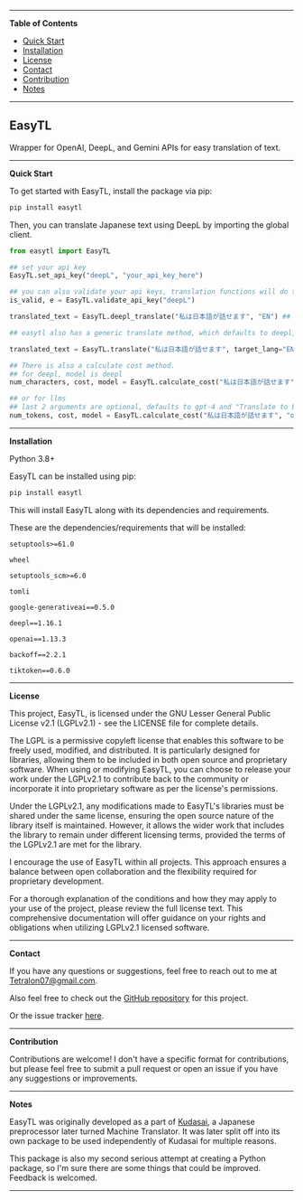 ---------------------------------------------------------------------------------------------------------------------------------------------------
**Table of Contents**

- [Quick Start](#quick-start)
- [Installation](#installation)
- [License](#license)
- [Contact](#contact)
- [Contribution](#contribution)
- [Notes](#notes)

---------------------------------------------------------------------------------------------------------------------------------------------------

## EasyTL

Wrapper for OpenAI, DeepL, and Gemini APIs for easy translation of text.

---------------------------------------------------------------------------------------------------------------------------------------------------
**Quick Start**<a name="quick-start"></a>

To get started with EasyTL, install the package via pip:

```bash
pip install easytl
```

Then, you can translate Japanese text using DeepL by importing the global client.

```python
from easytl import EasyTL

## set your api key
EasyTL.set_api_key("deepL", "your_api_key_here")

## you can also validate your api keys, translation functions will do this automatically
is_valid, e = EasyTL.validate_api_key("deepL")

translated_text = EasyTL.deepl_translate("私は日本語が話せます", "EN") ## Text to translate, language to translate to, only two "required" arguments but there are more optional arguments for additional functionality.

## easytl also has a generic translate method, which defaults to deepl, requires text, and kwargs for the translate method it uses.

translated_text = EasyTL.translate("私は日本語が話せます", target_lang="EN")

## There is also a calculate cost method.
## for deepl, model is deepl
num_characters, cost, model = EasyTL.calculate_cost("私は日本語が話せます", "deepL") ## Text to translate, service to use

## or for llms
## last 2 arguments are optional, defaults to gpt-4 and "Translate to English"
num_tokens, cost, model = EasyTL.calculate_cost("私は日本語が話せます", "openai", "gpt-4", "Translate to English") ## Text to translate, service to use, model to use, prompt to use

```

---------------------------------------------------------------------------------------------------------------------------------------------------

**Installation**<a name="installation"></a>

Python 3.8+

EasyTL can be installed using pip:


```bash
pip install easytl
```

This will install EasyTL along with its dependencies and requirements.

These are the dependencies/requirements that will be installed:
```
setuptools>=61.0

wheel

setuptools_scm>=6.0

tomli

google-generativeai==0.5.0

deepl==1.16.1

openai==1.13.3

backoff==2.2.1

tiktoken==0.6.0

```
---------------------------------------------------------------------------------------------------------------------------------------------------

**License**<a name="license"></a>

This project, EasyTL, is licensed under the GNU Lesser General Public License v2.1 (LGPLv2.1) - see the LICENSE file for complete details.

The LGPL is a permissive copyleft license that enables this software to be freely used, modified, and distributed. It is particularly designed for libraries, allowing them to be included in both open source and proprietary software. When using or modifying EasyTL, you can choose to release your work under the LGPLv2.1 to contribute back to the community or incorporate it into proprietary software as per the license's permissions.

Under the LGPLv2.1, any modifications made to EasyTL's libraries must be shared under the same license, ensuring the open source nature of the library itself is maintained. However, it allows the wider work that includes the library to remain under different licensing terms, provided the terms of the LGPLv2.1 are met for the library.

I encourage the use of EasyTL within all projects. This approach ensures a balance between open collaboration and the flexibility required for proprietary development.

For a thorough explanation of the conditions and how they may apply to your use of the project, please review the full license text. This comprehensive documentation will offer guidance on your rights and obligations when utilizing LGPLv2.1 licensed software.

---------------------------------------------------------------------------------------------------------------------------------------------------

**Contact**<a name="contact"></a>

If you have any questions or suggestions, feel free to reach out to me at [Tetralon07@gmail.com](mailto:Tetralon07@gmail.com).

Also feel free to check out the [GitHub repository](https://github.com/Bikatr7/EasyTL) for this project.

Or the issue tracker [here](https://github.com/Bikatr7/EasyTL/issues).

---------------------------------------------------------------------------------------------------------------------------------------------------

**Contribution**<a name="contribution"></a>

Contributions are welcome! I don't have a specific format for contributions, but please feel free to submit a pull request or open an issue if you have any suggestions or improvements.

---------------------------------------------------------------------------------------------------------------------------------------------------

**Notes**<a name="notes"></a>

EasyTL was originally developed as a part of [Kudasai](https://github.com/Bikatr7/Kudasai), a Japanese preprocessor later turned Machine Translator. It was later split off into its own package to be used independently of Kudasai for multiple reasons.

This package is also my second serious attempt at creating a Python package, so I'm sure there are some things that could be improved. Feedback is welcomed.

---------------------------------------------------------------------------------------------------------------------------------------------------

